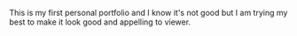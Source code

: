 This is my first personal portfolio and I know it's not good but I am trying my best to make it look good and appelling to viewer.
